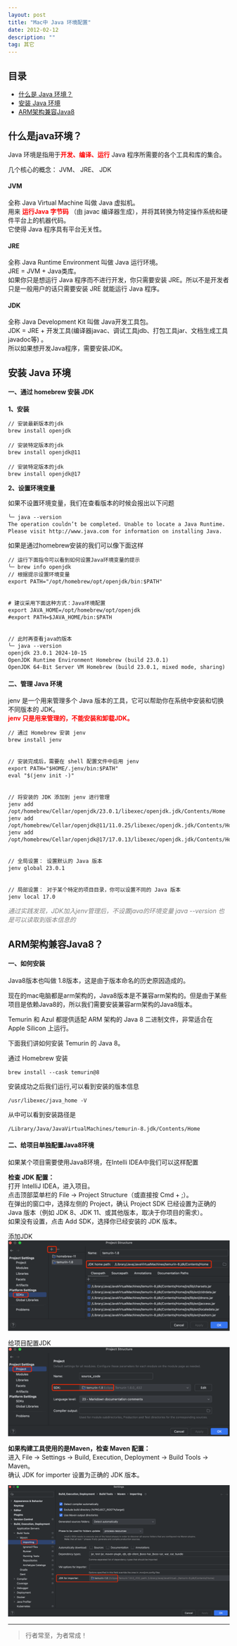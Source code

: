 ```yaml
---
layout: post
title: "Mac中 Java 环境配置"
date: 2012-02-12
description: ""
tag: 其它
---
```





## 目录
- [什么是 Java 环境？](#content1)   
- [安装 Java 环境](#content2)   
- [ARM架构兼容Java8](#content3)   


## <a id="content1">什么是java环境？</a>


Java 环境是指用于<span style="color:red;font-weight:bold;">开发、编译、运行</span> Java 程序所需要的各个工具和库的集合。

几个核心的概念： JVM、 JRE、  JDK   

#### **JVM**        
全称 Java Virtual Machine 叫做 Java 虚拟机。     
用来 <span style="color:red;font-weight:bold;">运行Java 字节码</span> （由 javac 编译器生成），并将其转换为特定操作系统和硬件平台上的机器代码。        
它使得 Java 程序具有平台无关性。       

#### **JRE**     
全称 Java Runtime Environment 叫做 Java 运行环境。      
JRE = JVM + Java类库。  
如果你只是想运行 Java 程序而不进行开发，你只需要安装 JRE。所以不是开发者只是一般用户的话只需要安装 JRE 就能运行 Java 程序。     

#### **JDK**   
全称 Java Development Kit 叫做 Java开发工具包。    
JDK = JRE + 开发工具(编译器javac、调试工具jdb、打包工具jar、文档生成工具javadoc等) 。         
所以如果想开发Java程序，需要安装JDK。     



## <a id="content2">安装 Java 环境</a>

#### **一、通过 homebrew 安装 JDK**       

**1、安装**    
```text
// 安装最新版本的jdk
brew install openjdk

// 安装特定版本的jdk
brew install openjdk@11

// 安装特定版本的jdk
brew install openjdk@17
```

**2、设置环境变量**    

如果不设置环境变量，我们在查看版本的时候会报出以下问题
```text
╰─ java --version
The operation couldn’t be completed. Unable to locate a Java Runtime.
Please visit http://www.java.com for information on installing Java.
```

如果是通过homebrew安装的我们可以像下面这样    
```text
// 运行下面指令可以看到如何设置Java环境变量的提示
╰─ brew info openjdk
// 根据提示设置环境变量    
export PATH="/opt/homebrew/opt/openjdk/bin:$PATH"


# 建议采用下面这种方式：Java环境配置
export JAVA_HOME=/opt/homebrew/opt/openjdk
#export PATH=$JAVA_HOME/bin:$PATH


// 此时再查看java的版本
╰─ java --version
openjdk 23.0.1 2024-10-15
OpenJDK Runtime Environment Homebrew (build 23.0.1)
OpenJDK 64-Bit Server VM Homebrew (build 23.0.1, mixed mode, sharing)
```

#### **二、管理 Java 环境**    

jenv 是一个用来管理多个 Java 版本的工具，它可以帮助你在系统中安装和切换不同版本的 JDK。   
<span style= "color:red;font-weight:bold;">jenv 只是用来管理的，不能安装和卸载JDK。</span>     

```text
// 通过 Homebrew 安装 jenv
brew install jenv


// 安装完成后，需要在 shell 配置文件中启用 jenv
export PATH="$HOME/.jenv/bin:$PATH"
eval "$(jenv init -)"


// 将安装的 JDK 添加到 jenv 进行管理    
jenv add /opt/homebrew/Cellar/openjdk/23.0.1/libexec/openjdk.jdk/Contents/Home
jenv add /opt/homebrew/Cellar/openjdk@11/11.0.25/libexec/openjdk.jdk/Contents/Home
jenv add /opt/homebrew/Cellar/openjdk@17/17.0.13/libexec/openjdk.jdk/Contents/Home


// 全局设置： 设置默认的 Java 版本
jenv global 23.0.1


// 局部设置： 对于某个特定的项目目录，你可以设置不同的 Java 版本
jenv local 17.0
```

<span style="color:gray;font-size:12;font-style:italic;">通过实践发现，JDK加入jenv管理后，不设置java的环境变量 java --version 也是可以读取到版本信息的</span>


## <a id="content3">ARM架构兼容Java8？</a>

#### **一、如何安装**  

Java8版本也叫做 1.8版本，这是由于版本命名的历史原因造成的。    

现在的mac电脑都是arm架构的，Java8版本是不兼容arm架构的。但是由于某些项目是依赖Java8的，所以我们需要安装兼容arm架构的Java8版本。    

Temurin 和 Azul 都提供适配 ARM 架构的 Java 8 二进制文件，非常适合在 Apple Silicon 上运行。

下面我们讲如何安装 Temurin 的 Java 8。      

通过 Homebrew 安装    
```text
brew install --cask temurin@8
```
安装成功之后我们运行,可以看到安装的版本信息   
```text
/usr/libexec/java_home -V
```
从中可以看到安装路径是

```text
/Library/Java/JavaVirtualMachines/temurin-8.jdk/Contents/Home
```

#### **二、给项目单独配置Java8环境**    

如果某个项目需要使用Java8环境，在Intelli IDEA中我们可以这样配置    

**检查 JDK 配置：**   
打开 IntelliJ IDEA，进入项目。    
点击顶部菜单栏的 File -> Project Structure（或直接按 Cmd + ;）。    
在弹出的窗口中，选择左侧的 Project，确认 Project SDK 已经设置为正确的 Java 版本（例如 JDK 8、JDK 11、或其他版本，取决于你项目的需求）。    
如果没有设置，点击 Add SDK，选择你已经安装的 JDK 版本。    

添加JDK
<img src="/images/Other/5.png">

给项目配置JDK
<img src="/images/Other/6.png">



**如果构建工具使用的是Maven，检查 Maven 配置：**       
进入 File -> Settings -> Build, Execution, Deployment -> Build Tools -> Maven。     
确认 JDK for importer 设置为正确的 JDK 版本。   

<img src="/images/Other/7.png">




----------
>  行者常至，为者常成！


